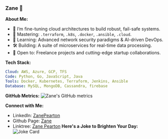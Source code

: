 ### Zane 👋

**About Me:**
- 🔭 I’m fine-tuning cloud architectures to build robust, fail-safe systems.
- 🚀 Mastering: `.terraform`, `.k8s`, `.docker`, `.ansible`, `.cloud`.
- 🌱 Learning: Advanced network security paradigms & AI-driven DevOps.
- 🛠️ Building: A suite of microservices for real-time data processing.
- 📡 Open to: Freelance projects and cutting-edge startup collaborations.

**Tech Stack:**
```yaml
Cloud: AWS, Azure, GCP, TFS
Code: Python, Go, JavaScript, Java
Tools: Docker, Kubernetes, Terraform, Jenkins, Ansible
Database: MySQL, MongoDB, Cassandra, firebase
```
**GitHub Metrics:**
![Zane's GitHub metrics](https://metrics.lecoq.io/ZanePearton?template=classic&config.timezone=Australia%2FSydney)

**Connect with Me:**
- LinkedIn: [ZanePearton](https://www.linkedin.com/in/zane-pearton)
- Github Page: [Zane](https://zanepearton.github.io/page/)
- Linktree: [Zane Pearton](https://linktr.ee/zanepearton)
**Here's a Joke to Brighten Your Day:**
![Joke Card](https://readme-jokes.vercel.app/api)
